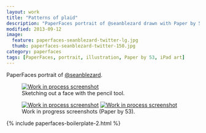 ```yaml
---
layout: work
title: "Patterns of plaid"
description: "PaperFaces portrait of @seanblezard drawn with Paper by 53 on an iPad."
modified: 2013-09-12
image: 
  feature: paperfaces-seanblezard-twitter-lg.jpg
  thumb: paperfaces-seanblezard-twitter-150.jpg
category: paperfaces
tags: [PaperFaces, portrait, illustration, Paper by 53, iPad art]
---
```


PaperFaces portrait of [@seanblezard](http://twitter.com/seanblezard).

<figure>
	<a href="{{ site.url }}/images/paperfaces-seanblezard-process-1-lg.jpg"><img src="{{ site.url }}/images/paperfaces-seanblezard-process-1-750.jpg" alt="Work in process screenshot"></a>
	<figcaption>Sketching out a face with the pencil tool.</figcaption>
</figure>

<figure class="half">
	<a href="{{ site.url }}/images/paperfaces-seanblezard-process-2-lg.jpg"><img src="{{ site.url }}/images/paperfaces-seanblezard-process-2-600.jpg" alt="Work in process screenshot"></a>
	<a href="{{ site.url }}/images/paperfaces-seanblezard-process-3-lg.jpg"><img src="{{ site.url }}/images/paperfaces-seanblezard-process-3-600.jpg" alt="Work in process screenshot"></a>
	<figcaption>Work in progress screenshots (Paper by 53).</figcaption>
</figure>

{% include paperfaces-boilerplate-2.html %}